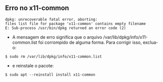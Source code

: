 ## Erro no x11-common
```
dpkg: unrecoverable fatal error, aborting:
files list file for package 'x11-common' contains empty filename
E: Sub-process /usr/bin/dpkg returned an error code (2)
```

- A mensagem de erro significa que o arquivo /var/lib/dpkg/info/x11-common.list foi corrompido de alguma forma. Para corrigir isso, exclua-o:

```$ sudo rm /var/lib/dpkg/info/x11-common.list```

- e reinstale o pacote:

```$ sudo apt --reinstall install x11-common```
